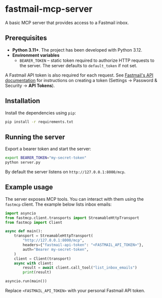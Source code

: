 # fastmail-mcp-server

A basic MCP server that provides access to a Fastmail inbox.

## Prerequisites

- **Python 3.11+**. The project has been developed with Python 3.12.
- **Environment variables**
  - `BEARER_TOKEN` &ndash; static token required to authorize HTTP requests to the server. The server defaults to `default_token` if not set.

A Fastmail API token is also required for each request. See [Fastmail's API documentation](https://www.fastmail.help/hc/en-us/articles/360058752314) for instructions on creating a token (Settings → Password & Security → **API Tokens**).

## Installation

Install the dependencies using `pip`:

```bash
pip install -r requirements.txt
```

## Running the server

Export a bearer token and start the server:

```bash
export BEARER_TOKEN="my-secret-token"
python server.py
```

By default the server listens on `http://127.0.0.1:8000/mcp`.

## Example usage

The server exposes MCP tools. You can interact with them using the `fastmcp` client. The example below lists inbox emails:

```python
import asyncio
from fastmcp.client.transports import StreamableHttpTransport
from fastmcp import Client

async def main():
    transport = StreamableHttpTransport(
        "http://127.0.0.1:8000/mcp",
        headers={"fastmail-api-token": "<FASTMAIL_API_TOKEN>"},
        auth="Bearer my-secret-token",
    )
    client = Client(transport)
    async with client:
        result = await client.call_tool("list_inbox_emails")
        print(result)

asyncio.run(main())
```

Replace `<FASTMAIL_API_TOKEN>` with your personal Fastmail API token.
